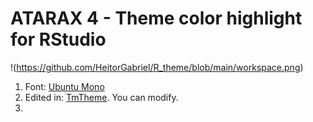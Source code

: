 # ATARAX 4 - Theme color highlight for RStudio

!(https://github.com/HeitorGabriel/R_theme/blob/main/workspace.png)

1) Font: [Ubuntu Mono](https://fonts.google.com/specimen/Ubuntu+Mono#standard-styles)
2) Edited in: [TmTheme](https://tmtheme-editor.herokuapp.com). You can modify.
3) 

